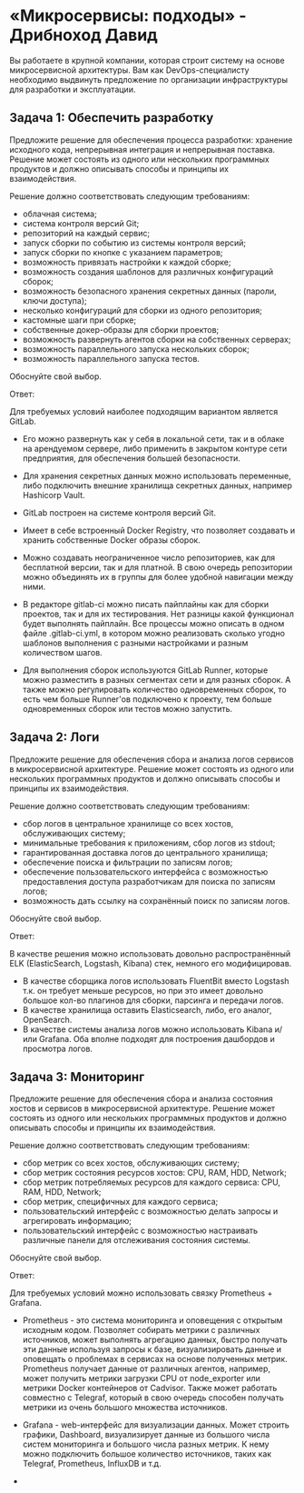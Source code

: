 # «Микросервисы: подходы» - Дрибноход Давид

Вы работаете в крупной компании, которая строит систему на основе микросервисной архитектуры.
Вам как DevOps-специалисту необходимо выдвинуть предложение по организации инфраструктуры для разработки и эксплуатации.


## Задача 1: Обеспечить разработку

Предложите решение для обеспечения процесса разработки: хранение исходного кода, непрерывная интеграция и непрерывная поставка. 
Решение может состоять из одного или нескольких программных продуктов и должно описывать способы и принципы их взаимодействия.

Решение должно соответствовать следующим требованиям:
- облачная система;
- система контроля версий Git;
- репозиторий на каждый сервис;
- запуск сборки по событию из системы контроля версий;
- запуск сборки по кнопке с указанием параметров;
- возможность привязать настройки к каждой сборке;
- возможность создания шаблонов для различных конфигураций сборок;
- возможность безопасного хранения секретных данных (пароли, ключи доступа);
- несколько конфигураций для сборки из одного репозитория;
- кастомные шаги при сборке;
- собственные докер-образы для сборки проектов;
- возможность развернуть агентов сборки на собственных серверах;
- возможность параллельного запуска нескольких сборок;
- возможность параллельного запуска тестов.

Обоснуйте свой выбор.

Ответ:

Для требуемых условий наиболее подходящим вариантом является GitLab.

* Его можно развернуть как у себя в локальной сети, так и в облаке на арендуемом сервере, либо применить в закрытом контуре сети предприятия, для обеспечения большей безопасности.

* Для хранения секретных данных можно использовать переменные, либо подключить внешние хранилища секретных данных, например Hashicorp Vault.

* GitLab построен на системе контроля версий Git.

* Имеет в себе встроенный Docker Registry, что позволяет создавать и хранить собственные Docker образы сборок.

* Можно создавать неограниченное число репозиториев, как для бесплатной версии, так и для платной. В свою очередь репозитории можно объединять их в группы для более удобной навигации между ними.

* В редакторе gitlab-ci можно писать пайплайны как для сборки проектов, так и для их тестирования. Нет разницы какой функционал будет выполнять пайплайн. Все процессы можно описать в одном файле .gitlab-ci.yml, в котором можно реализовать сколько угодно шаблонов выполнения с разными настройками и разным количеством шагов.

* Для выполнения сборок используются GitLab Runner, которые можно разместить в разных сегментах сети и для разных сборок. А также можно регулировать количество одновременных сборок, то есть чем больше Runner'ов подключено к проекту, тем больше одновременных сборок или тестов можно запустить.


## Задача 2: Логи

Предложите решение для обеспечения сбора и анализа логов сервисов в микросервисной архитектуре.
Решение может состоять из одного или нескольких программных продуктов и должно описывать способы и принципы их взаимодействия.

Решение должно соответствовать следующим требованиям:
- сбор логов в центральное хранилище со всех хостов, обслуживающих систему;
- минимальные требования к приложениям, сбор логов из stdout;
- гарантированная доставка логов до центрального хранилища;
- обеспечение поиска и фильтрации по записям логов;
- обеспечение пользовательского интерфейса с возможностью предоставления доступа разработчикам для поиска по записям логов;
- возможность дать ссылку на сохранённый поиск по записям логов.

Обоснуйте свой выбор.

Ответ:

В качестве решения можно использовать довольно распространённый ELK (ElasticSearch, Logstash, Kibana) стек, немного его модифицировав.

* В качестве сборщика логов использовать FluentBit вместо Logstash т.к. он требует меньше ресурсов, но при это имеет довольно большое кол-во плагинов для сборки, парсинга и передачи логов.
* В качестве хранилища оставить Elasticsearch, либо, его аналог, OpenSearch.
* В качестве системы анализа логов можно использовать Kibana и/или Grafana. Оба вполне подходят для построения дашбордов и просмотра логов.

## Задача 3: Мониторинг

Предложите решение для обеспечения сбора и анализа состояния хостов и сервисов в микросервисной архитектуре.
Решение может состоять из одного или нескольких программных продуктов и должно описывать способы и принципы их взаимодействия.

Решение должно соответствовать следующим требованиям:
- сбор метрик со всех хостов, обслуживающих систему;
- сбор метрик состояния ресурсов хостов: CPU, RAM, HDD, Network;
- сбор метрик потребляемых ресурсов для каждого сервиса: CPU, RAM, HDD, Network;
- сбор метрик, специфичных для каждого сервиса;
- пользовательский интерфейс с возможностью делать запросы и агрегировать информацию;
- пользовательский интерфейс с возможностью настраивать различные панели для отслеживания состояния системы.

Обоснуйте свой выбор.

Ответ:

Для требуемых условий можно использовать связку Prometheus + Grafana.

* Prometheus - это система мониторинга и оповещения с открытым исходным кодом. Позволяет собирать метрики с различных источников, может выполнять агрегацию данных, быстро получать эти данные используя запросы к базе, визуализировать данные и оповещать о проблемах в сервисах на основе полученных метрик. Prometheus получает данные от различных агентов, например, может получить метрики загрузки CPU от node_exporter или метрики Docker контейнеров от Cadvisor. Также может работать совместно с Telegraf, который в свою очередь способен получать метрики из очень большого множества источников.

* Grafana - web-интерфейс для визуализации данных. Может строить графики, Dashboard, визуализирует данные из большого числа систем мониторинга и большого числа разных метрик. К нему можно подключить большое количество источников, таких как Telegraf, Prometheus, InfluxDB и т.д.
* 
